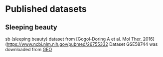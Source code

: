 # Published datasets

## Sleeping beauty
sb (sleeping beauty) dataset from [Gogol-Doring A et al. Mol Ther. 2016](https://www.ncbi.nlm.nih.gov/pubmed/26755332
Dataset GSE58744 was downloaded from [GEO](https://www.ncbi.nlm.nih.gov/geo/download/?acc=GSE58744&format=file)
